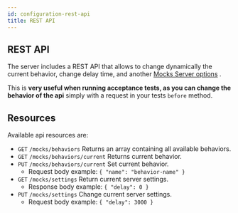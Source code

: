 ```yaml
---
id: configuration-rest-api
title: REST API
---
```


## REST API

The server includes a REST API that allows to change dynamically the current behavior, change delay time, and another [Mocks Server options](configuration-command-line-arguments.md) .

This is __very useful when running acceptance tests, as you can change the behavior of the api__ simply with a request in your tests `before` method.

## Resources

Available api resources are:

* `GET` `/mocks/behaviors` Returns an array containing all available behaviors.
* `GET` `/mocks/behaviors/current` Returns current behavior.
* `PUT` `/mocks/behaviors/current` Set current behavior.
  * Request body example: `{ "name": "behavior-name" }`
* `GET` `/mocks/settings` Return current server settings.
  * Response body example: `{ "delay": 0 }`
* `PUT` `/mocks/settings` Change current server settings.
  * Request body example: `{ "delay": 3000 }`
